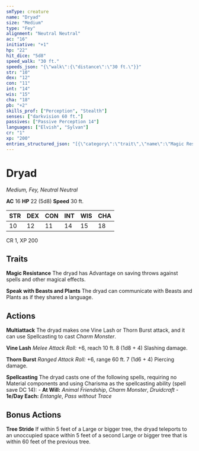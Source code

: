 ```yaml
---
smType: creature
name: "Dryad"
size: "Medium"
type: "Fey"
alignment: "Neutral Neutral"
ac: "16"
initiative: "+1"
hp: "22"
hit_dice: "5d8"
speed_walk: "30 ft."
speeds_json: "{\"walk\":{\"distance\":\"30 ft.\"}}"
str: "10"
dex: "12"
con: "11"
int: "14"
wis: "15"
cha: "18"
pb: "+2"
skills_prof: ["Perception", "Stealth"]
senses: ["darkvision 60 ft."]
passives: ["Passive Perception 14"]
languages: ["Elvish", "Sylvan"]
cr: "1"
xp: "200"
entries_structured_json: "[{\"category\":\"trait\",\"name\":\"Magic Resistance\",\"text\":\"The dryad has Advantage on saving throws against spells and other magical effects.\"},{\"category\":\"trait\",\"name\":\"Speak with Beasts and Plants\",\"text\":\"The dryad can communicate with Beasts and Plants as if they shared a language.\"},{\"category\":\"action\",\"name\":\"Multiattack\",\"text\":\"The dryad makes one Vine Lash or Thorn Burst attack, and it can use Spellcasting to cast *Charm Monster*.\"},{\"category\":\"action\",\"name\":\"Vine Lash\",\"text\":\"*Melee Attack Roll:* +6, reach 10 ft. 8 (1d8 + 4) Slashing damage.\",\"kind\":\"Melee Attack Roll\",\"to_hit\":\"+6\",\"range\":\"10 ft\",\"damage\":\"8 (1d8 + 4) Slashing\"},{\"category\":\"action\",\"name\":\"Thorn Burst\",\"text\":\"*Ranged Attack Roll:* +6, range 60 ft. 7 (1d6 + 4) Piercing damage.\",\"kind\":\"Ranged Attack Roll\",\"to_hit\":\"+6\",\"range\":\"60 ft\",\"damage\":\"7 (1d6 + 4) Piercing\"},{\"category\":\"action\",\"name\":\"Spellcasting\",\"text\":\"The dryad casts one of the following spells, requiring no Material components and using Charisma as the spellcasting ability (spell save DC 14): - **At Will:** *Animal Friendship*, *Charm Monster*, *Druidcraft* - **1e/Day Each:** *Entangle*, *Pass without Trace*\"},{\"category\":\"bonus\",\"name\":\"Tree Stride\",\"text\":\"If within 5 feet of a Large or bigger tree, the dryad teleports to an unoccupied space within 5 feet of a second Large or bigger tree that is within 60 feet of the previous tree.\"}]"
---
```


# Dryad
*Medium, Fey, Neutral Neutral*

**AC** 16
**HP** 22 (5d8)
**Speed** 30 ft.

| STR | DEX | CON | INT | WIS | CHA |
| --- | --- | --- | --- | --- | --- |
| 10 | 12 | 11 | 14 | 15 | 18 |

CR 1, XP 200

## Traits

**Magic Resistance**
The dryad has Advantage on saving throws against spells and other magical effects.

**Speak with Beasts and Plants**
The dryad can communicate with Beasts and Plants as if they shared a language.

## Actions

**Multiattack**
The dryad makes one Vine Lash or Thorn Burst attack, and it can use Spellcasting to cast *Charm Monster*.

**Vine Lash**
*Melee Attack Roll:* +6, reach 10 ft. 8 (1d8 + 4) Slashing damage.

**Thorn Burst**
*Ranged Attack Roll:* +6, range 60 ft. 7 (1d6 + 4) Piercing damage.

**Spellcasting**
The dryad casts one of the following spells, requiring no Material components and using Charisma as the spellcasting ability (spell save DC 14): - **At Will:** *Animal Friendship*, *Charm Monster*, *Druidcraft* - **1e/Day Each:** *Entangle*, *Pass without Trace*

## Bonus Actions

**Tree Stride**
If within 5 feet of a Large or bigger tree, the dryad teleports to an unoccupied space within 5 feet of a second Large or bigger tree that is within 60 feet of the previous tree.

